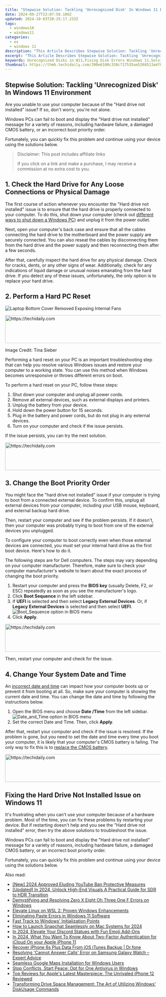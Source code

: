 ```yaml
---
title: "Stepwise Solution: Tackling 'Unrecognized Disk' In Windows 11 Environment"
date: 2024-09-27T23:07:50.106Z
updated: 2024-10-03T20:25:17.233Z
tags:
  - windows10
  - windows11
categories:
  - os
  - windows 11
description: "This Article Describes Stepwise Solution: Tackling 'Unrecognized Disk' In Windows 11 Environment"
excerpt: "This Article Describes Stepwise Solution: Tackling 'Unrecognized Disk' In Windows 11 Environment"
keywords: Unrecognized Disks in W11,Fixing Disk Errors Windows 11,Solving Disk Recognition Issues,Troubleshooting W11 Disk Errors,Addressing Unidentified Disks,Resolve W11 Disk Problems,Remedy 'Unrecognized Disk' Errors
thumbnail: https://thmb.techidaily.com/390e6108c338c717535ae5268513a4f027783679d87088006ba977c8519d5351.jpg
---
```


## Stepwise Solution: Tackling 'Unrecognized Disk' In Windows 11 Environment

 Are you unable to use your computer because of the "Hard drive not installed" issue? If so, don't worry, you're not alone.

 Windows PCs can fail to boot and display the "Hard drive not installed" message for a variety of reasons, including hardware failure, a damaged CMOS battery, or an incorrect boot priority order.

 Fortunately, you can quickly fix this problem and continue using your device using the solutions below.

>  Disclaimer: This post includes affiliate links
>
>  If you click on a link and make a purchase, I may receive a commission at no extra cost to you.
>

## 1\. Check the Hard Drive for Any Loose Connections or Physical Damage

 The first course of action whenever you encounter the "Hard drive not installed" issue is to ensure that the hard drive is properly connected to your computer. To do this, shut down your computer (check out [different ways to shut down a Windows PC](https://www.makeuseof.com/windows-11-how-to-shut-down/)) and unplug it from the power outlet.

 Next, open your computer's back case and ensure that all the cables connecting the hard drive to the motherboard and the power supply are securely connected. You can also reseat the cables by disconnecting them from the hard drive and the power supply and then reconnecting them after a few seconds.

 After that, carefully inspect the hard drive for any physical damage. Check for cracks, dents, or any other signs of wear. Additionally, check for any indications of liquid damage or unusual noises emanating from the hard drive. If you detect any of these issues, unfortunately, the only option is to replace your hard drive.

## 2\. Perform a Hard PC Reset

![Laptop Bottom Cover Removed Exposing Internal Fans](https://static1.makeuseofimages.com/wordpress/wp-content/uploads/2022/01/Laptop-Bottom-Cover-Removed-Exposing-Internal-Fans.jpg)

<!-- affiliate ads begin -->
<a href="https://appsumo.8odi.net/c/5597632/2105859/7443" target="_top" id="2105859">
  <img src="//a.impactradius-go.com/display-ad/7443-2105859" border="0" alt="https://techidaily.com" width="728" height="90"/>
</a>
<img height="0" width="0" src="https://appsumo.8odi.net/i/5597632/2105859/7443" style="position:absolute;visibility:hidden;" border="0" />
<!-- affiliate ads end -->

Image Credit: Tina Sieber

 Performing a hard reset on your PC is an important troubleshooting step that can help you resolve various Windows issues and restore your computer to a working state. You can use this method when Windows becomes unresponsive or throws different errors on boot.

 To perform a hard reset on your PC, follow these steps:

1. Shut down your computer and unplug all power cords.
2. Remove all external devices, such as external displays and printers.
3. Unplug the battery from your device.
4. Hold down the power button for 15 seconds.
5. Plug in the battery and power cords, but do not plug in any external devices.
6. Turn on your computer and check if the issue persists.

 If the issue persists, you can try the next solution.

<!-- affiliate ads begin -->
<a href="https://zebaoaffiliateprogram.pxf.io/c/5597632/2137973/21526" target="_top" id="2137973">
  <img src="//a.impactradius-go.com/display-ad/21526-2137973" border="0" alt="https://techidaily.com" width="728" height="90"/>
</a>
<img height="0" width="0" src="https://zebaoaffiliateprogram.pxf.io/i/5597632/2137973/21526" style="position:absolute;visibility:hidden;" border="0" />
<!-- affiliate ads end -->

## 3\. Change the Boot Priority Order

 You might face the "hard drive not installed" issue if your computer is trying to boot from a connected external device. To confirm this, unplug all external devices from your computer, including your USB mouse, keyboard, and external backup hard drive.

 Then, restart your computer and see if the problem persists. If it doesn't, then your computer was probably trying to boot from one of the external devices you unplugged.

 To configure your computer to boot correctly even when those external devices are connected, you must set your internal hard drive as the first boot device. Here's how to do it.

 The following steps are for Dell computers. The steps may vary depending on your computer manufacturer. Therefore, make sure to check your computer manufacturer's website to learn about the exact process of changing the boot priority.

1. Restart your computer and press the **BIOS key** (usually Delete, F2, or ESC) repeatedly as soon as you see the manufacturer's logo.
2. Click **Boot Sequence** in the left sidebar.
3. If **UEFI** is selected and then select **Legacy External Devices**. Or, if **Legacy External Devices** is selected and then select **UEFI**.  
![Boot_Sequence option in BIOS menu](https://static1.makeuseofimages.com/wordpress/wp-content/uploads/2023/09/boot_sequence.jpg)
4. Click **Apply**.

<!-- affiliate ads begin -->
<a href="https://unicoeye.pxf.io/c/5597632/2134496/18498" target="_top" id="2134496">
  <img src="//a.impactradius-go.com/display-ad/18498-2134496" border="0" alt="https://techidaily.com" width="728" height="90"/>
</a>
<img height="0" width="0" src="https://unicoeye.pxf.io/i/5597632/2134496/18498" style="position:absolute;visibility:hidden;" border="0" />
<!-- affiliate ads end -->

 Then, restart your computer and check for the issue.

## 4\. Change Your System Date and Time

 An [incorrect date and time](https://www.makeuseof.com/tag/3-reasons-windows-computer-loses-time-date/) can impact how your computer boots up or prevent it from booting at all. So, make sure your computer is showing the current date and time. You can change the date and time by following the instructions below.

1. Open the BIOS menu and choose **Date /Time** from the left sidebar.  
![Date_and_Time option in BIOS menu](https://static1.makeuseofimages.com/wordpress/wp-content/uploads/2023/09/date_and_time.jpg)
2. Set the correct Date and Time. Then, click **Apply**.

 After that, restart your computer and check if the issue is resolved. If the problem is gone, but you need to set the date and time every time you boot your computer, it is likely that your computer's CMOS battery is failing. The only way to fix this is to [replace the CMOS battery](https://www.makeuseof.com/computer-battery-dead-how-fix-replace-cmos/).

<!-- affiliate ads begin -->
<a href="https://appsumo.8odi.net/c/5597632/2082539/7443" target="_top" id="2082539">
  <img src="//a.impactradius-go.com/display-ad/7443-2082539" border="0" alt="https://techidaily.com" width="728" height="90"/>
</a>
<img height="0" width="0" src="https://appsumo.8odi.net/i/5597632/2082539/7443" style="position:absolute;visibility:hidden;" border="0" />
<!-- affiliate ads end -->

## Fixing the Hard Drive Not Installed Issue on Windows 11

 It's frustrating when you can't use your computer because of a hardware problem. Most of the time, you can fix these problems by restarting your device. But if restarting doesn't help and you see the "Hard drive not installed" error, then try the above solutions to troubleshoot the issue.

 Windows PCs can fail to boot and display the "Hard drive not installed" message for a variety of reasons, including hardware failure, a damaged CMOS battery, or an incorrect boot priority order.

 Fortunately, you can quickly fix this problem and continue using your device using the solutions below.

<ins class="adsbygoogle"
      style="display:block"
      data-ad-client="ca-pub-7571918770474297"
      data-ad-slot="8358498916"
      data-ad-format="auto"
      data-full-width-responsive="true"></ins>
    

<span class="atpl-alsoreadstyle">Also read:</span>
<div><ul>
<li><a href="https://facebook-record-videos.techidaily.com/new-2024-approved-eluding-youtube-ban-protective-measures/"><u>[New] 2024 Approved Eluding YouTube Ban Protective Measures</u></a></li>
<li><a href="https://article-tips.techidaily.com/updated-in-2024-unlock-high-end-visuals-a-practical-guide-for-sdr-to-hdr-transition/"><u>[Updated] In 2024, Unlock High-End Visuals A Practical Guide for SDR to HDR Transition</u></a></li>
<li><a href="https://win11-tips.techidaily.com/demystifying-and-resolving-zero-x-eight-oh-three-one-f-errors-on-windows/"><u>Demystifying and Resolving Zero X Eight Oh Three One F Errors on Windows</u></a></li>
<li><a href="https://win11-tips.techidaily.com/elevate-linux-on-wsl-2-proven-windows-enhancements/"><u>Elevate Linux on WSL 2: Proven Windows Enhancements</u></a></li>
<li><a href="https://win11-tips.techidaily.com/eliminating-paste-errors-in-windows-11-software/"><u>Eliminating Paste Errors in Windows 11 Software</u></a></li>
<li><a href="https://win11-tips.techidaily.com/fast-track-to-windows-initialization-points/"><u>Fast Track to Windows' Initialization Points</u></a></li>
<li><a href="https://snapchat-videos.techidaily.com/how-to-launch-snapchat-seamlessly-on-mac-systems-for-2024/"><u>How to Launch Snapchat Seamlessly on Mac Systems for 2024</u></a></li>
<li><a href="https://discord-videos.techidaily.com/in-2024-elevate-your-discord-statues-with-fun-emoji-add-ons/"><u>In 2024, Elevate Your Discord Statues with Fun Emoji Add-Ons</u></a></li>
<li><a href="https://activate-lock.techidaily.com/in-2024-what-you-want-to-know-about-two-factor-authentication-for-icloud-on-your-apple-iphone-11-by-drfone-ios/"><u>In 2024, What You Want To Know About Two-Factor Authentication for iCloud On your Apple iPhone 11</u></a></li>
<li><a href="https://review-topics.techidaily.com/recover-iphone-6s-plus-data-from-ios-itunes-backup-drfone-by-drfone-ios-data-recovery-ios-data-recovery/"><u>Recover iPhone 6s Plus Data From iOS iTunes Backup | Dr.fone</u></a></li>
<li><a href="https://techtrends.techidaily.com/resolving-cannot-answer-calls-error-on-samsung-galaxy-watch-expert-advice/"><u>Resolving 'Cannot Answer Calls' Error on Samsung Galaxy Watch – Expert Advice</u></a></li>
<li><a href="https://win11-tips.techidaily.com/seamless-google-maps-installation-for-windows-users/"><u>Seamless Google Maps Installation for Windows Users</u></a></li>
<li><a href="https://win11-tips.techidaily.com/stop-conflicts-start-peace-opt-for-one-antivirus-in-windows/"><u>Stop Conflicts, Start Peace: Opt for One Antivirus in Windows</u></a></li>
<li><a href="https://buynow-marvelous.techidaily.com/top-reviews-for-apples-latest-masterpiece-the-unrivaled-iphone-12-reviewed/"><u>Top Reviews for Apple's Latest Masterpiece: The Unrivaled iPhone 12 Reviewed</u></a></li>
<li><a href="https://win11-tips.techidaily.com/transforming-drive-space-management-the-art-of-utilizing-windows-diskusage-commands/"><u>Transforming Drive Space Management: The Art of Utilizing Windows' DiskUsage Commands</u></a></li>
</ul></div>

